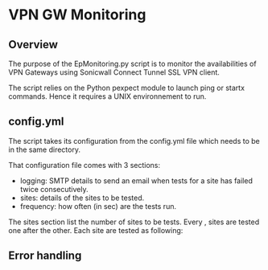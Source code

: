 # VPN GW Monitoring 
## Overview

The purpose of the EpMonitoring.py script is to monitor the availabilities of VPN Gateways using Sonicwall Connect Tunnel SSL VPN client.

The script relies on the Python pexpect module to launch ping or startx commands. Hence it requires a UNIX environnement to run.


## config.yml

The script takes its configuration from the config.yml file which needs to be in the same directory. 

That configuration file comes with 3 sections:

* logging: SMTP details to send an email when tests for a site has failed twice consecutively.
* sites: details of the sites to be tested.
* frequency: how often (in sec) are the tests run.

The sites section list the number of sites to be tests. Every <frequency>, sites are tested one after the other. 
Each site are tested as following:


## Error handling

